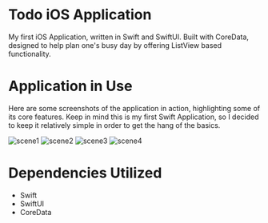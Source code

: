# Todo iOS Application
My first iOS Application, written in Swift and SwiftUI. Built with CoreData, designed to help plan one's busy day by offering ListView based functionality.

# Application in Use
Here are some screenshots of the application in action, highlighting some of its core features. Keep in mind this is my first Swift Application, so I decided to keep it relatively simple in order to get the hang of the basics.

![scene1](img/todo-1.png)
![scene2](img/todo-2.png)
![scene3](img/todo-3.png)
![scene4](img/todo-4.png)

# Dependencies Utilized
- Swift
- SwiftUI
- CoreData
